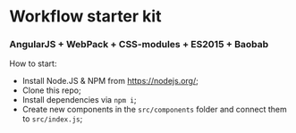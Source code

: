 # Workflow starter kit

### AngularJS + WebPack + CSS-modules + ES2015 + Baobab

How to start:
* Install Node.JS & NPM from https://nodejs.org/;
* Clone this repo;
* Install dependencies via `npm i`;
* Create new components in the `src/components` folder and connect them to `src/index.js`;
